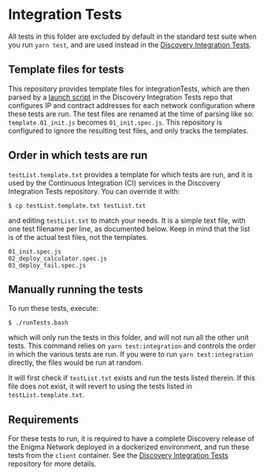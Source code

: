 # Integration Tests

All tests in this folder are excluded by default in the standard test suite when you run `yarn test`, and are used instead in the [Discovery Integration Tests](https://github.com/enigmampc/discovery-integration-tests).

## Template files for tests

This repository provides template files for integrationTests, which are then parsed by a [launch script](https://github.com/enigmampc/discovery-integration-tests/blob/master/enigma-contract/start_test.bash) in the Discovery Integration Tests repo that configures IP and contract addresses for each network configuration where these tests are run. The test files are renamed at the time of parsing like so: ` template.01_init.js` becomes `01_init.spec.js`. This repository is configured to ignore the resulting test files, and only tracks the templates. 

## Order in which tests are run

`testList.template.txt` provides a template for which tests are run, and it is used by the Continuous Integration (CI) services in the Discovery Integration Tests repository. You can override it with:
```
$ cp testList.template.txt testList.txt
```
and editing `testList.txt` to match your needs. It is a simple text file, with one test filename per line, as documented below. Keep in mind that the list is of the actual test files, not the templates.
```
01_init.spec.js
02_deploy_calculator.spec.js
03_deploy_fail.spec.js
```

## Manually running the tests

To run these tests, execute:
```
$ ./runTests.bash 
```
which will only run the tests in this folder, and will not run all the other unit tests. This command relies on `yarn test:integration` and controls the order in which the various tests are run. If you were to run `yarn test:integration` directly, the files would be run at random.

It will first check if `testList.txt` exists and run the tests listed therein. If this file does not exist, it will revert to using the tests listed in `testList.template.txt`.
 

## Requirements

For these tests to run, it is required to have a complete Discovery release of the Enigma Network deployed in a dockerized environment, and run these tests from the `client` container. See the [Discovery Integration Tests](https://github.com/enigmampc/discovery-integration-tests) repository for more details.
